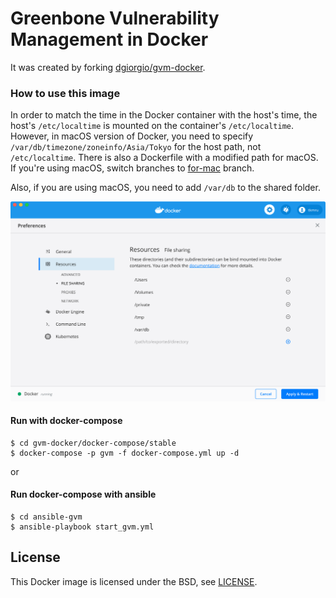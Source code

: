 # Greenbone Vulnerability Management in Docker

It was created by forking [dgiorgio/gvm-docker](https://github.com/dgiorgio/gvm-docker).

### How to use this image

In order to match the time in the Docker container with the host's time, the host's `/etc/localtime` is mounted on the container's `/etc/localtime`.
However, in macOS version of Docker, you need to specify `/var/db/timezone/zoneinfo/Asia/Tokyo` for the host path, not `/etc/localtime`.
There is also a Dockerfile with a modified path for macOS.
If you're using macOS, switch branches to [for-mac](https://github.com/tkmru/gvm-docker/tree/for-mac) branch.

Also, if you are using macOS, you need to add `/var/db` to the shared folder.

![shared folder setting](./img/docker_pref.png)

#### Run with docker-compose
```console
$ cd gvm-docker/docker-compose/stable
$ docker-compose -p gvm -f docker-compose.yml up -d
```
or
#### Run docker-compose with ansible
```console
$ cd ansible-gvm
$ ansible-playbook start_gvm.yml
```

## License

This Docker image is licensed under the BSD, see [LICENSE](LICENSE.md).

